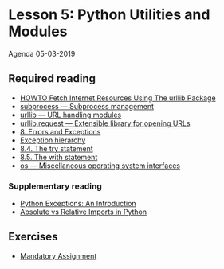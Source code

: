 # Lesson 5: Python Utilities and Modules
Agenda 05-03-2019


## Required reading
* [HOWTO Fetch Internet Resources Using The urllib Package](https://docs.python.org/3/howto/urllib2.html)
* [subprocess — Subprocess management](https://docs.python.org/3.7/library/subprocess.html#module-subprocess)
* [urllib — URL handling modules](https://docs.python.org/3/library/urllib.html#module-urllib)
* [urllib.request — Extensible library for opening URLs](https://docs.python.org/3/library/urllib.request.html#module-urllib.request)
* [8. Errors and Exceptions](https://docs.python.org/3/tutorial/errors.html)
* [Exception hierarchy](https://docs.python.org/3/library/exceptions.html#exception-hierarchy)
* [8.4. The try statement](https://docs.python.org/3/reference/compound_stmts.html#the-try-statement)
* [8.5. The with statement](https://docs.python.org/3/reference/compound_stmts.html#the-with-statement)
* [os — Miscellaneous operating system interfaces](https://docs.python.org/3/library/os.html)

### Supplementary reading
* [Python Exceptions: An Introduction](https://realpython.com/python-exceptions/)
* [Absolute vs Relative Imports in Python](https://realpython.com/absolute-vs-relative-python-imports/)

## Exercises
* [Mandatory Assignment](https://github.com/python-elective-2-spring-2019/Lesson-07-Required-reading-Exercise/blob/master/exercises/README.md)

<!-- * [copy.py](copy/copy.py) - _(To practice the file system and external-commands material)_
    * [xyz_hello.txt](copy/xyz_hello.txt)
    * [zz__something__.jpg](copy/zz__something__.jpg) 
* [puzzle.py](puzzle/puzzle.py) - _(To practice the urllib material)_
    * [animal_code.com](puzzle/animal_code.com)
    * [place_code.com](puzzle/place_code.com)
-->
